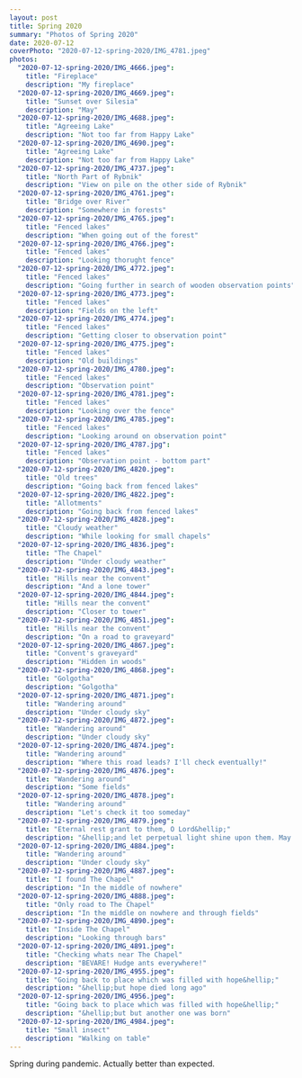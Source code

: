 ```yaml
---
layout: post
title: Spring 2020
summary: "Photos of Spring 2020"
date: 2020-07-12
coverPhoto: "2020-07-12-spring-2020/IMG_4781.jpeg"
photos:
  "2020-07-12-spring-2020/IMG_4666.jpeg":
    title: "Fireplace"
    description: "My fireplace"
  "2020-07-12-spring-2020/IMG_4669.jpeg":
    title: "Sunset over Silesia"
    description: "May"
  "2020-07-12-spring-2020/IMG_4688.jpeg":
    title: "Agreeing Lake"
    description: "Not too far from Happy Lake"
  "2020-07-12-spring-2020/IMG_4690.jpeg":
    title: "Agreeing Lake"
    description: "Not too far from Happy Lake"
  "2020-07-12-spring-2020/IMG_4737.jpeg":
    title: "North Part of Rybnik"
    description: "View on pile on the other side of Rybnik"
  "2020-07-12-spring-2020/IMG_4761.jpeg":
    title: "Bridge over River"
    description: "Somewhere in forests"
  "2020-07-12-spring-2020/IMG_4765.jpeg":
    title: "Fenced lakes"
    description: "When going out of the forest"
  "2020-07-12-spring-2020/IMG_4766.jpeg":
    title: "Fenced lakes"
    description: "Looking thorught fence"
  "2020-07-12-spring-2020/IMG_4772.jpeg":
    title: "Fenced lakes"
    description: "Going further in search of wooden observation points"
  "2020-07-12-spring-2020/IMG_4773.jpeg":
    title: "Fenced lakes"
    description: "Fields on the left"
  "2020-07-12-spring-2020/IMG_4774.jpeg":
    title: "Fenced lakes"
    description: "Getting closer to observation point"
  "2020-07-12-spring-2020/IMG_4775.jpeg":
    title: "Fenced lakes"
    description: "Old buildings"
  "2020-07-12-spring-2020/IMG_4780.jpeg":
    title: "Fenced lakes"
    description: "Observation point"
  "2020-07-12-spring-2020/IMG_4781.jpeg":
    title: "Fenced lakes"
    description: "Looking over the fence"
  "2020-07-12-spring-2020/IMG_4785.jpeg":
    title: "Fenced lakes"
    description: "Looking around on observation point"
  "2020-07-12-spring-2020/IMG_4787.jpg":
    title: "Fenced lakes"
    description: "Observation point - bottom part"
  "2020-07-12-spring-2020/IMG_4820.jpeg":
    title: "Old trees"
    description: "Going back from fenced lakes"
  "2020-07-12-spring-2020/IMG_4822.jpeg":
    title: "Allotments"
    description: "Going back from fenced lakes"
  "2020-07-12-spring-2020/IMG_4828.jpeg":
    title: "Cloudy weather"
    description: "While looking for small chapels"
  "2020-07-12-spring-2020/IMG_4836.jpeg":
    title: "The Chapel"
    description: "Under cloudy weather"
  "2020-07-12-spring-2020/IMG_4843.jpeg":
    title: "Hills near the convent"
    description: "And a lone tower"
  "2020-07-12-spring-2020/IMG_4844.jpeg":
    title: "Hills near the convent"
    description: "Closer to tower"
  "2020-07-12-spring-2020/IMG_4851.jpeg":
    title: "Hills near the convent"
    description: "On a road to graveyard"
  "2020-07-12-spring-2020/IMG_4867.jpeg":
    title: "Convent's graveyard"
    description: "Hidden in woods"
  "2020-07-12-spring-2020/IMG_4868.jpeg":
    title: "Golgotha"
    description: "Golgotha"
  "2020-07-12-spring-2020/IMG_4871.jpeg":
    title: "Wandering around"
    description: "Under cloudy sky"
  "2020-07-12-spring-2020/IMG_4872.jpeg":
    title: "Wandering around"
    description: "Under cloudy sky"
  "2020-07-12-spring-2020/IMG_4874.jpeg":
    title: "Wandering around"
    description: "Where this road leads? I'll check eventually!"
  "2020-07-12-spring-2020/IMG_4876.jpeg":
    title: "Wandering around"
    description: "Some fields"
  "2020-07-12-spring-2020/IMG_4878.jpeg":
    title: "Wandering around"
    description: "Let's check it too someday"
  "2020-07-12-spring-2020/IMG_4879.jpeg":
    title: "Eternal rest grant to them, O Lord&hellip;"
    description: "&hellip;and let perpetual light shine upon them. May they rest in peace. Amen."
  "2020-07-12-spring-2020/IMG_4884.jpeg":
    title: "Wandering around"
    description: "Under cloudy sky"
  "2020-07-12-spring-2020/IMG_4887.jpeg":
    title: "I found The Chapel"
    description: "In the middle of nowhere"
  "2020-07-12-spring-2020/IMG_4888.jpeg":
    title: "Only road to The Chapel"
    description: "In the middle on nowhere and through fields"
  "2020-07-12-spring-2020/IMG_4890.jpeg":
    title: "Inside The Chapel"
    description: "Looking through bars"
  "2020-07-12-spring-2020/IMG_4891.jpeg":
    title: "Checking whats near The Chapel"
    description: "BEVARE! Hudge ants everywhere!"
  "2020-07-12-spring-2020/IMG_4955.jpeg":
    title: "Going back to place which was filled with hope&hellip;"
    description: "&hellip;but hope died long ago"
  "2020-07-12-spring-2020/IMG_4956.jpeg":
    title: "Going back to place which was filled with hope&hellip;"
    description: "&hellip;but but another one was born"
  "2020-07-12-spring-2020/IMG_4984.jpeg":
    title: "Small insect"
    description: "Walking on table"
---
```


Spring during pandemic. Actually better than expected.
